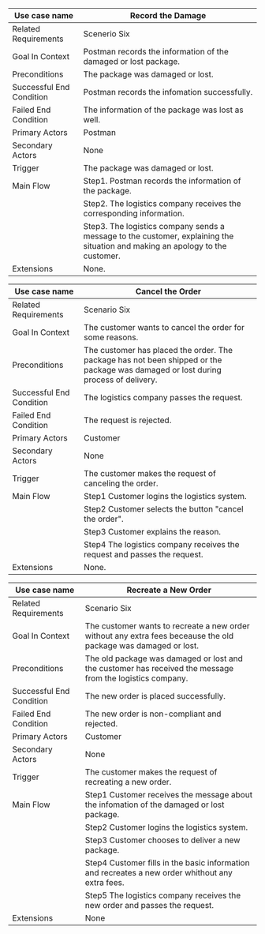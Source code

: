 | Use case name            | Record the Damage                        |
| ------------------------ | ---------------------------------------- |
| Related Requirements     | Scenerio Six                             |
| Goal In Context          | Postman records the information of the damaged or lost package. |
| Preconditions            | The package was damaged or lost.         |
| Successful End Condition | Postman records the infomation successfully. |
| Failed End Condition     | The information of the package was lost as well. |
| Primary Actors           | Postman                                  |
| Secondary Actors         | None                                     |
| Trigger                  | The package was damaged or lost.         |
| Main Flow                | Step1. Postman records the information of the package. |
|                          | Step2. The logistics company receives the corresponding information. |
|                          | Step3. The logistics company sends a message to the customer, explaining the situation and making an apology to the customer. |
| Extensions               | None.                                    |

| Use case name            | Cancel the Order                         |
| ------------------------ | ---------------------------------------- |
| Related Requirements     | Scenario Six                             |
| Goal In Context          | The customer wants to cancel the order for some reasons. |
| Preconditions            | The customer has placed the order. The package has not been shipped or the package was damaged or lost during process of delivery. |
| Successful End Condition | The logistics company passes the request. |
| Failed End Condition     | The request is rejected.                 |
| Primary Actors           | Customer                                 |
| Secondary Actors         | None                                     |
| Trigger                  | The customer makes the request of canceling the order. |
| Main Flow                | Step1 Customer logins the logistics system. |
|                          | Step2 Customer selects the button "cancel the order". |
|                          | Step3 Customer explains the reason.      |
|                          | Step4 The logistics company receives the request and passes the request. |
| Extensions               | None.                                    |

| Use case name            | Recreate a New Order                     |
| ------------------------ | ---------------------------------------- |
| Related Requirements     | Scenario Six                             |
| Goal In Context          | The customer wants to recreate a new order without any extra fees beceause the old package was damaged or lost. |
| Preconditions            | The old package was damaged or lost and the customer has received the message from the logistics company. |
| Successful End Condition | The new order is placed successfully.    |
| Failed End Condition     | The new order is non-compliant and rejected. |
| Primary Actors           | Customer                                 |
| Secondary Actors         | None                                     |
| Trigger                  | The customer makes the request of recreating a new order. |
| Main Flow                | Step1 Customer receives the message about the infomation of the damaged or lost package. |
|                          | Step2 Customer logins the logistics system. |
|                          | Step3 Customer chooses to deliver a new package. |
|                          | Step4 Customer fills in the basic information and recreates a new order whithout any extra fees. |
|                          | Step5 The logistics company receives the new order and passes the request. |
| Extensions               | None                                     |

